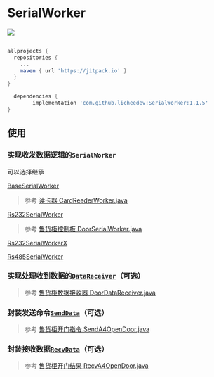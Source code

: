 # SerialWorker

[![](https://jitpack.io/v/licheedev/SerialWorker.svg)](https://jitpack.io/#licheedev/SerialWorker)

```groovy

allprojects {
  repositories {
    ...
    maven { url 'https://jitpack.io' }
  }
}

  dependencies {
        implementation 'com.github.licheedev:SerialWorker:1.1.5'
}

```

## 使用
### 实现收发数据逻辑的`SerialWorker`
可以选择继承

[BaseSerialWorker](https://github.com/licheedev/SerialWorker/blob/master/serialworker/src/main/java/com/licheedev/serialworker/worker/BaseSerialWorker.java)
> 参考 [读卡器 CardReaderWorker.java](https://github.com/licheedev/SerialWorker/blob/master/app/src/main/java/com/licheedev/serialworkerdemo/serial/CardReaderWorker.java)

[Rs232SerialWorker](https://github.com/licheedev/SerialWorker/blob/master/serialworker/src/main/java/com/licheedev/serialworker/worker/Rs232SerialWorker.java)
> 参考 [售货柜控制板 DoorSerialWorker.java](https://github.com/licheedev/SerialWorker/blob/master/app/src/main/java/com/licheedev/serialworkerdemo/serial/DoorSerialWorker.java)

[Rs232SerialWorkerX](https://github.com/licheedev/SerialWorker/blob/master/serialworker/src/main/java/com/licheedev/serialworker/worker/Rs232SerialWrokerX.java)

[Rs485SerialWorker](https://github.com/licheedev/SerialWorker/blob/master/serialworker/src/main/java/com/licheedev/serialworker/worker/Rs485SerialWorker.java)

### 实现处理收到数据的[`DataReceiver`](https://github.com/licheedev/SerialWorker/blob/master/serialworker/src/main/java/com/licheedev/serialworker/core/DataReceiver.java)（可选）
> 参考 [售货柜数据接收器 DoorDataReceiver.java](https://github.com/licheedev/SerialWorker/blob/master/app/src/main/java/com/licheedev/serialworkerdemo/serial/DoorDataReceiver.java)


### 封装发送命令[`SendData`](https://github.com/licheedev/SerialWorker/blob/master/serialworker/src/main/java/com/licheedev/serialworker/core/SendData.java)（可选）
> 参考 [售货柜开门指令 SendA4OpenDoor.java](https://github.com/licheedev/SerialWorker/blob/master/app/src/main/java/com/licheedev/serialworkerdemo/serial/command/send/SendA4OpenDoor.java)

### 封装接收数据[`RecvData`](https://github.com/licheedev/SerialWorker/blob/master/serialworker/src/main/java/com/licheedev/serialworker/core/RecvData.java)（可选）
> 参考 [售货柜开门结果 RecvA4OpenDoor.java](https://github.com/licheedev/SerialWorker/blob/master/app/src/main/java/com/licheedev/serialworkerdemo/serial/command/recv/RecvA4OpenDoor.java)

